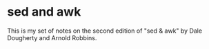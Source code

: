 # sed and awk

This is my set of notes on the second edition of "sed & awk" by Dale Dougherty
and Arnold Robbins.

